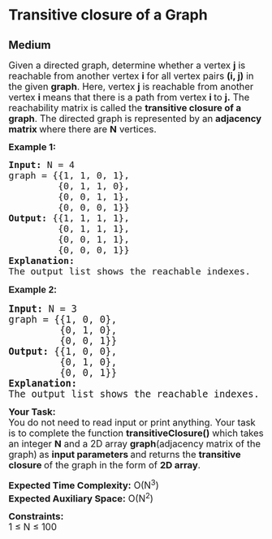 # Transitive closure of a Graph
## Medium
<div class="problems_problem_content__Xm_eO"><p><span style="font-size: 18px;">Given a directed graph, determine whether a vertex <strong>j</strong> is reachable from another vertex <strong>i</strong>&nbsp;for all vertex pairs <strong>(i, j)</strong> in the given <strong>graph</strong>. Here,&nbsp;</span><span style="font-size: 18px;">vertex&nbsp;</span><strong style="font-size: 18px;">j</strong><span style="font-size: 18px;">&nbsp;is reachable from another vertex&nbsp;</span><strong style="font-size: 18px;">i </strong><span style="font-size: 18px;">means that there is a path from vertex </span><strong style="font-size: 18px;">i </strong><span style="font-size: 18px;">to </span><strong style="font-size: 18px;">j.</strong><span style="font-size: 18px;">&nbsp;The reachability matrix is called the </span><strong style="font-size: 18px;">transitive closure of a graph</strong><span style="font-size: 18px;">. The directed graph is represented by an </span><strong style="font-size: 18px;">adjacency matrix </strong><span style="font-size: 18px;">where there are </span><strong style="font-size: 18px;">N</strong><span style="font-size: 18px;"> vertices.&nbsp;</span></p>
<p><strong><span style="font-size: 18px;">Example 1:</span></strong></p>
<pre style="position: relative;"><span style="font-size: 18px;"><strong>Input:</strong> N = 4
graph = {{1, 1, 0, 1}, 
&nbsp;        {0, 1, 1, 0}, 
&nbsp;        {0, 0, 1, 1}, 
&nbsp;        {0, 0, 0, 1}}
<strong>Output:</strong> {{1, 1, 1, 1}, 
&nbsp;        {0, 1, 1, 1}, 
&nbsp;        {0, 0, 1, 1}, 
&nbsp;        {0, 0, 0, 1}}
<strong>Explanation: <br></strong></span><span style="font-size: 18px;">The output list shows the reachable indexes.<br></span><div class="open_grepper_editor" title="Edit &amp; Save To Grepper"></div></pre>
<p style="font-family: sans-serif; font-size: medium; white-space: normal;"><strong><span style="font-size: 18px;">Example 2:</span></strong></p>
<pre style="position: relative;"><span style="font-size: 14pt;"><strong>Input:</strong> N = 3
graph = {{1, 0, 0}, 
&nbsp;        {0, 1, 0}, 
&nbsp;        {0, 0, 1}}
<strong>Output:</strong> {{1, 0, 0}, 
&nbsp;        {0, 1, 0}, 
&nbsp;        {0, 0, 1}}
<strong>Explanation: <br></strong>The output list shows the reachable indexes.</span><div class="open_grepper_editor" title="Edit &amp; Save To Grepper"></div></pre>
<p><span style="font-size: 18px;"><strong>Your Task:</strong><br>You do not need to read input or print anything. Your task is to complete the function <strong>transitiveClosure()</strong> which takes an integer <strong>N</strong> and a 2D array <strong>graph</strong>(adjacency matrix of the graph)<strong>&nbsp;</strong>as <strong>input parameters </strong>and returns the <strong>transitive closure </strong>of the graph in the form of <strong>2D array</strong>.</span></p>
<p><span style="font-size: 18px;"><strong>Expected Time Complexity:</strong> O(N<sup>3</sup>)<br><strong>Expected Auxiliary Space:</strong> O(N<sup>2</sup>)</span></p>
<p><span style="font-size: 18px;"><strong>Constraints:</strong><br>1 ≤ N ≤ 100&nbsp;&nbsp;</span></p></div>